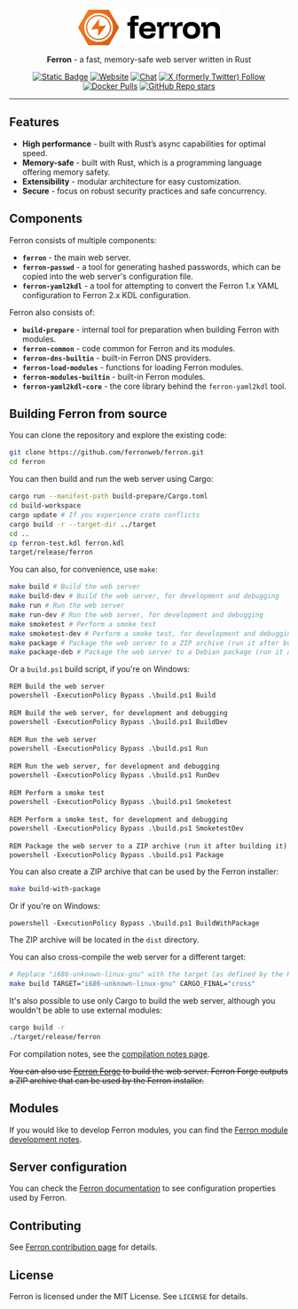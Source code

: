 <p align="center">
  <a href="https://v2.ferronweb.org" target="_blank">
    <picture>
      <source media="(prefers-color-scheme: dark)" srcset="wwwroot/img/logo-dark.png">
      <img alt="Ferron logo" src="wwwroot/img/logo.png" width="256">
    </picture>
  </a>
</p>
<p align="center">
  <b>Ferron</b> - a fast, memory-safe web server written in Rust
</p>
<p align="center">
  <a href="https://v2.ferronweb.org/docs" target="_blank"><img alt="Static Badge" src="https://img.shields.io/badge/Documentation-orange"></a>
  <a href="https://v2.ferronweb.org" target="_blank"><img alt="Website" src="https://img.shields.io/website?url=https%3A%2F%2Fv2.ferronweb.org"></a>
  <a href="https://matrix.to/#/#ferronweb:matrix.org" target="_blank"><img alt="Chat" src="https://img.shields.io/matrix/ferronweb%3Amatrix.org"></a>
  <a href="https://x.com/ferron_web" target="_blank"><img alt="X (formerly Twitter) Follow" src="https://img.shields.io/twitter/follow/ferron_web"></a>
  <a href="https://hub.docker.com/r/ferronserver/ferron" target="_blank"><img alt="Docker Pulls" src="https://img.shields.io/docker/pulls/ferronserver/ferron"></a>
  <a href="https://github.com/ferronweb/ferron" target="_blank"><img alt="GitHub Repo stars" src="https://img.shields.io/github/stars/ferronweb/ferron"></a>
</p>

* * *

## Features

- **High performance** - built with Rust’s async capabilities for optimal speed.
- **Memory-safe** - built with Rust, which is a programming language offering memory safety.
- **Extensibility** - modular architecture for easy customization.
- **Secure** - focus on robust security practices and safe concurrency.

## Components

Ferron consists of multiple components:

- **`ferron`** - the main web server.
- **`ferron-passwd`** - a tool for generating hashed passwords, which can be copied into the web server's configuration file.
- **`ferron-yaml2kdl`** - a tool for attempting to convert the Ferron 1.x YAML configuration to Ferron 2.x KDL configuration.

Ferron also consists of:

- **`build-prepare`** - internal tool for preparation when building Ferron with modules.
- **`ferron-common`** - code common for Ferron and its modules.
- **`ferron-dns-builtin`** - built-in Ferron DNS providers.
- **`ferron-load-modules`** - functions for loading Ferron modules.
- **`ferron-modules-builtin`** - built-in Ferron modules.
- **`ferron-yaml2kdl-core`** - the core library behind the `ferron-yaml2kdl` tool.

## Building Ferron from source

You can clone the repository and explore the existing code:

```sh
git clone https://github.com/ferronweb/ferron.git
cd ferron
```

You can then build and run the web server using Cargo:

```sh
cargo run --manifest-path build-prepare/Cargo.toml
cd build-workspace
cargo update # If you experience crate conflicts
cargo build -r --target-dir ../target
cd ..
cp ferron-test.kdl ferron.kdl
target/release/ferron
```

You can also, for convenience, use `make`:

```sh
make build # Build the web server
make build-dev # Build the web server, for development and debugging
make run # Run the web server
make run-dev # Run the web server, for development and debugging
make smoketest # Perform a smoke test
make smoketest-dev # Perform a smoke test, for development and debugging
make package # Package the web server to a ZIP archive (run it after building it)
make package-deb # Package the web server to a Debian package (run it after building it)
```

Or a `build.ps1` build script, if you're on Windows:
```batch
REM Build the web server
powershell -ExecutionPolicy Bypass .\build.ps1 Build

REM Build the web server, for development and debugging
powershell -ExecutionPolicy Bypass .\build.ps1 BuildDev

REM Run the web server
powershell -ExecutionPolicy Bypass .\build.ps1 Run

REM Run the web server, for development and debugging
powershell -ExecutionPolicy Bypass .\build.ps1 RunDev

REM Perform a smoke test
powershell -ExecutionPolicy Bypass .\build.ps1 Smoketest

REM Perform a smoke test, for development and debugging
powershell -ExecutionPolicy Bypass .\build.ps1 SmoketestDev

REM Package the web server to a ZIP archive (run it after building it)
powershell -ExecutionPolicy Bypass .\build.ps1 Package
```

You can also create a ZIP archive that can be used by the Ferron installer:

```sh
make build-with-package
```

Or if you're on Windows:

```batch
powershell -ExecutionPolicy Bypass .\build.ps1 BuildWithPackage
```

The ZIP archive will be located in the `dist` directory.

You can also cross-compile the web server for a different target:

```sh
# Replace "i686-unknown-linux-gnu" with the target (as defined by the Rust target triple) you want to build for
make build TARGET="i686-unknown-linux-gnu" CARGO_FINAL="cross"
```

It's also possible to use only Cargo to build the web server, although you wouldn't be able to use external modules:
```sh
cargo build -r
./target/release/ferron
```

For compilation notes, see the [compilation notes page](./COMPILATION.md).

~~You can also use [Ferron Forge](https://github.com/ferronweb/ferron-forge) to build the web server. Ferron Forge outputs a ZIP archive that can be used by the Ferron installer.~~

## Modules

If you would like to develop Ferron modules, you can find the [Ferron module development notes](./MODULES.md).

## Server configuration

You can check the [Ferron documentation](https://v2.ferronweb.org/docs/configuration-kdl) to see configuration properties used by Ferron.

## Contributing

See [Ferron contribution page](https://v2.ferronweb.org/contribute) for details.

## License

Ferron is licensed under the MIT License. See `LICENSE` for details.
